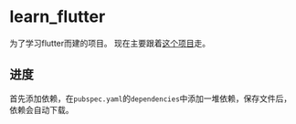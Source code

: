 # learn_flutter

为了学习flutter而建的项目。
现在主要跟着[这个项目](https://github.com/fluttercandies/NeteaseCloudMusic)走。

## 进度
首先添加依赖，在`pubspec.yaml`的`dependencies`中添加一堆依赖，保存文件后，依赖会自动下载。
